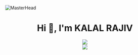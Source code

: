 ![MasterHead](https://www.digitalsolutionservices.com/img/services/web%20development.gif)
<h1 align="center">Hi 👋, I'm KALAL RAJIV</h1>
<p align="center">
  <img src="terminal.gif"></img><br>
  <img src="https://user-images.githubusercontent.com/74038190/212284100-561aa473-3905-4a80-b561-0d28506553ee.gif"></img>
